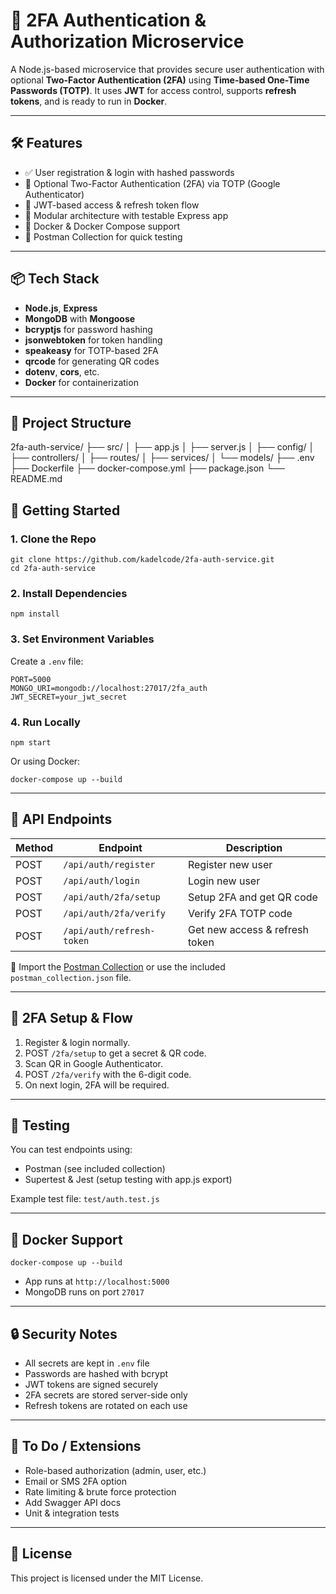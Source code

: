 # 🔐 2FA Authentication & Authorization Microservice

A Node.js-based microservice that provides secure user authentication with optional **Two-Factor Authentication (2FA)** using **Time-based One-Time Passwords (TOTP)**. It uses **JWT** for access control, supports **refresh tokens**, and is ready to run in **Docker**.

---

## 🛠️ Features

- ✅ User registration & login with hashed passwords
- 🔐 Optional Two-Factor Authentication (2FA) via TOTP (Google Authenticator)
- 🔁 JWT-based access & refresh token flow
- 🧪 Modular architecture with testable Express app
- 🐳 Docker & Docker Compose support
- 🧪 Postman Collection for quick testing

---

## 📦 Tech Stack

- **Node.js**, **Express**
- **MongoDB** with **Mongoose**
- **bcryptjs** for password hashing
- **jsonwebtoken** for token handling
- **speakeasy** for TOTP-based 2FA
- **qrcode** for generating QR codes
- **dotenv**, **cors**, etc.
- **Docker** for containerization

---

## 📁 Project Structure

2fa-auth-service/
├── src/
│ ├── app.js
│ ├── server.js
│ ├── config/
│ ├── controllers/
│ ├── routes/
│ ├── services/
│ └── models/
├── .env
├── Dockerfile
├── docker-compose.yml
├── package.json
└── README.md


## 🚀 Getting Started

### 1. Clone the Repo

```
git clone https://github.com/kadelcode/2fa-auth-service.git
cd 2fa-auth-service
```

### 2. Install Dependencies
```
npm install
```

### 3. Set Environment Variables
Create a ```.env``` file:
```
PORT=5000
MONGO_URI=mongodb://localhost:27017/2fa_auth
JWT_SECRET=your_jwt_secret
```

### 4. Run Locally
```
npm start
```
Or using Docker:
```
docker-compose up --build
```
---

## 📮 API Endpoints
|Method|Endpoint                     |Description                    |
|------|-----------------------------|-------------------------------|
|POST  |```/api/auth/register```     |Register new user              |
|POST  |```/api/auth/login```        |Login new user                 |
|POST  |```/api/auth/2fa/setup```    |Setup 2FA and get QR code      |
|POST  |```/api/auth/2fa/verify```   |Verify 2FA TOTP code           |
|POST  |```/api/auth/refresh-token```|Get new access & refresh token |

🔗 Import the [Postman Collection]() or use the included ```postman_collection.json``` file.

---

## 🔐 2FA Setup & Flow
1. Register & login normally.
2. POST ```/2fa/setup``` to get a secret & QR code.
3. Scan QR in Google Authenticator.
4. POST ```/2fa/verify``` with the 6-digit code.
5. On next login, 2FA will be required.

---

## 🧪 Testing
You can test endpoints using:

- Postman (see included collection)
- Supertest & Jest (setup testing with app.js export)

Example test file: ```test/auth.test.js```

---

## 🐳 Docker Support
```
docker-compose up --build
```
- App runs at ```http://localhost:5000```
- MongoDB runs on port ```27017```

---

## 🔒 Security Notes
- All secrets are kept in ```.env``` file
- Passwords are hashed with bcrypt
- JWT tokens are signed securely
- 2FA secrets are stored server-side only
- Refresh tokens are rotated on each use

---

## 🧩 To Do / Extensions
- Role-based authorization (admin, user, etc.)
- Email or SMS 2FA option
- Rate limiting & brute force protection
- Add Swagger API docs
- Unit & integration tests

---

## 📝 License
This project is licensed under the MIT License.